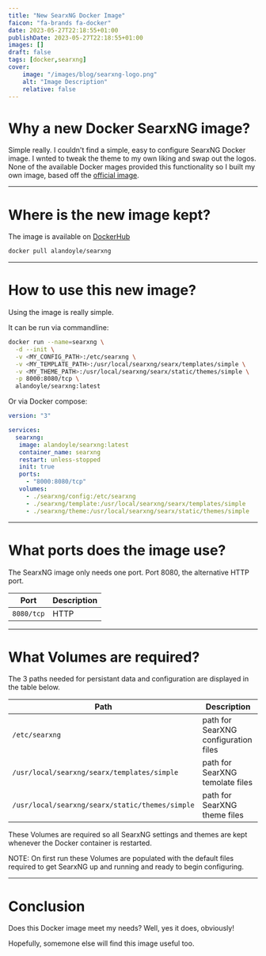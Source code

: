 ```yaml
---
title: "New SearxNG Docker Image"
faicon: "fa-brands fa-docker"
date: 2023-05-27T22:18:55+01:00
publishDate: 2023-05-27T22:18:55+01:00
images: []
draft: false
tags: [docker,searxng]
cover:
    image: "/images/blog/searxng-logo.png"
    alt: "Image Description"
    relative: false
---
```


# Why a new Docker SearxNG image?

Simple really. I couldn't find a simple, easy to configure SearxNG Docker image. I wnted to tweak the theme to my own liking and swap out the logos. None of the available Docker mages provided this functionality so I built my own image, based off the [official image](https://hub.docker.com/r/searxng/searxng).

---

# Where is the new image kept?

The image is available on [DockerHub](https://hub.docker.com/r/alandoyle/searxng)
```bash
docker pull alandoyle/searxng
```
---

# How to use this new image?

Using the image is really simple.

It can be run via commandline:

```bash
docker run --name=searxng \
  -d --init \
  -v <MY_CONFIG_PATH>:/etc/searxng \
  -v <MY_TEMPLATE_PATH>:/usr/local/searxng/searx/templates/simple \
  -v <MY_THEME_PATH>:/usr/local/searxng/searx/static/themes/simple \
  -p 8000:8080/tcp \
  alandoyle/searxng:latest
```

Or via Docker compose:

```yaml
version: "3"

services:
  searxng:
   image: alandoyle/searxng:latest
   container_name: searxng
   restart: unless-stopped
   init: true
   ports:
     - "8000:8080/tcp"
   volumes:
     - ./searxng/config:/etc/searxng
     - ./searxng/template:/usr/local/searxng/searx/templates/simple
     - ./searxng/theme:/usr/local/searxng/searx/static/themes/simple
```

---

# What ports does the image use?

The SearxNG image only needs one port. Port 8080, the alternative HTTP port.

| Port       | Description           |
|------------|-----------------------|
| `8080/tcp` | HTTP                  |

---

# What Volumes are required?

The 3 paths needed for persistant data and configuration are displayed in the table below.

| Path                                               | Description                           |
|-------------------------------------------------|---------------------------------------|
| `/etc/searxng`                                  | path for SearXNG configuration files |
| `/usr/local/searxng/searx/templates/simple`     | path for SearXNG temolate files          |
| `/usr/local/searxng/searx/static/themes/simple` | path for SearXNG theme files          |


These Volumes are required so all SearxNG settings and themes are kept whenever the Docker container is restarted.

NOTE: On first run these Volumes are populated with the default files required to get SearxNG up and running and ready to begin configuring.

---

# Conclusion

Does this Docker image meet my needs? Well, yes it does, obviously!

Hopefully, somemone else will find this image useful too.
